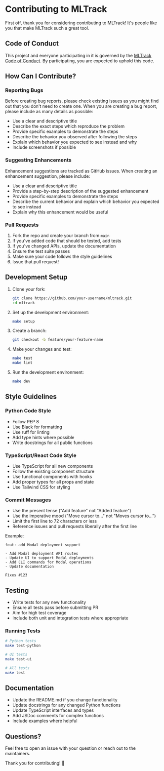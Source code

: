 # Contributing to MLTrack

First off, thank you for considering contributing to MLTrack! It's people like you that make MLTrack such a great tool.

## Code of Conduct

This project and everyone participating in it is governed by the [MLTrack Code of Conduct](CODE_OF_CONDUCT.md). By participating, you are expected to uphold this code.

## How Can I Contribute?

### Reporting Bugs

Before creating bug reports, please check existing issues as you might find out that you don't need to create one. When you are creating a bug report, please include as many details as possible:

* Use a clear and descriptive title
* Describe the exact steps which reproduce the problem
* Provide specific examples to demonstrate the steps
* Describe the behavior you observed after following the steps
* Explain which behavior you expected to see instead and why
* Include screenshots if possible

### Suggesting Enhancements

Enhancement suggestions are tracked as GitHub issues. When creating an enhancement suggestion, please include:

* Use a clear and descriptive title
* Provide a step-by-step description of the suggested enhancement
* Provide specific examples to demonstrate the steps
* Describe the current behavior and explain which behavior you expected to see instead
* Explain why this enhancement would be useful

### Pull Requests

1. Fork the repo and create your branch from `main`
2. If you've added code that should be tested, add tests
3. If you've changed APIs, update the documentation
4. Ensure the test suite passes
5. Make sure your code follows the style guidelines
6. Issue that pull request!

## Development Setup

1. Clone your fork:
   ```bash
   git clone https://github.com/your-username/mltrack.git
   cd mltrack
   ```

2. Set up the development environment:
   ```bash
   make setup
   ```

3. Create a branch:
   ```bash
   git checkout -b feature/your-feature-name
   ```

4. Make your changes and test:
   ```bash
   make test
   make lint
   ```

5. Run the development environment:
   ```bash
   make dev
   ```

## Style Guidelines

### Python Code Style

* Follow PEP 8
* Use Black for formatting
* Use ruff for linting
* Add type hints where possible
* Write docstrings for all public functions

### TypeScript/React Code Style

* Use TypeScript for all new components
* Follow the existing component structure
* Use functional components with hooks
* Add proper types for all props and state
* Use Tailwind CSS for styling

### Commit Messages

* Use the present tense ("Add feature" not "Added feature")
* Use the imperative mood ("Move cursor to..." not "Moves cursor to...")
* Limit the first line to 72 characters or less
* Reference issues and pull requests liberally after the first line

Example:
```
feat: add Modal deployment support

- Add Modal deployment API routes
- Update UI to support Modal deployments
- Add CLI commands for Modal operations
- Update documentation

Fixes #123
```

## Testing

* Write tests for any new functionality
* Ensure all tests pass before submitting PR
* Aim for high test coverage
* Include both unit and integration tests where appropriate

### Running Tests

```bash
# Python tests
make test-python

# UI tests
make test-ui

# All tests
make test
```

## Documentation

* Update the README.md if you change functionality
* Update docstrings for any changed Python functions
* Update TypeScript interfaces and types
* Add JSDoc comments for complex functions
* Include examples where helpful

## Questions?

Feel free to open an issue with your question or reach out to the maintainers.

Thank you for contributing! 🚀